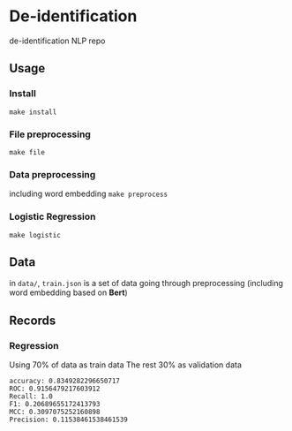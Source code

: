 # De-identification
de-identification NLP repo

## Usage
### Install
`make install`
### File preprocessing
`make file`
### Data preprocessing
including word embedding
`make preprocess`
### Logistic Regression
`make logistic`

## Data
in `data/`, `train.json` is a set of data going through preprocessing (including word embedding based on **Bert**)


## Records
### Regression
Using 70% of data as train data
The rest 30% as validation data
```
accuracy: 0.8349282296650717
ROC: 0.9156479217603912
Recall: 1.0
F1: 0.20689655172413793
MCC: 0.3097075252160898
Precision: 0.11538461538461539
```
